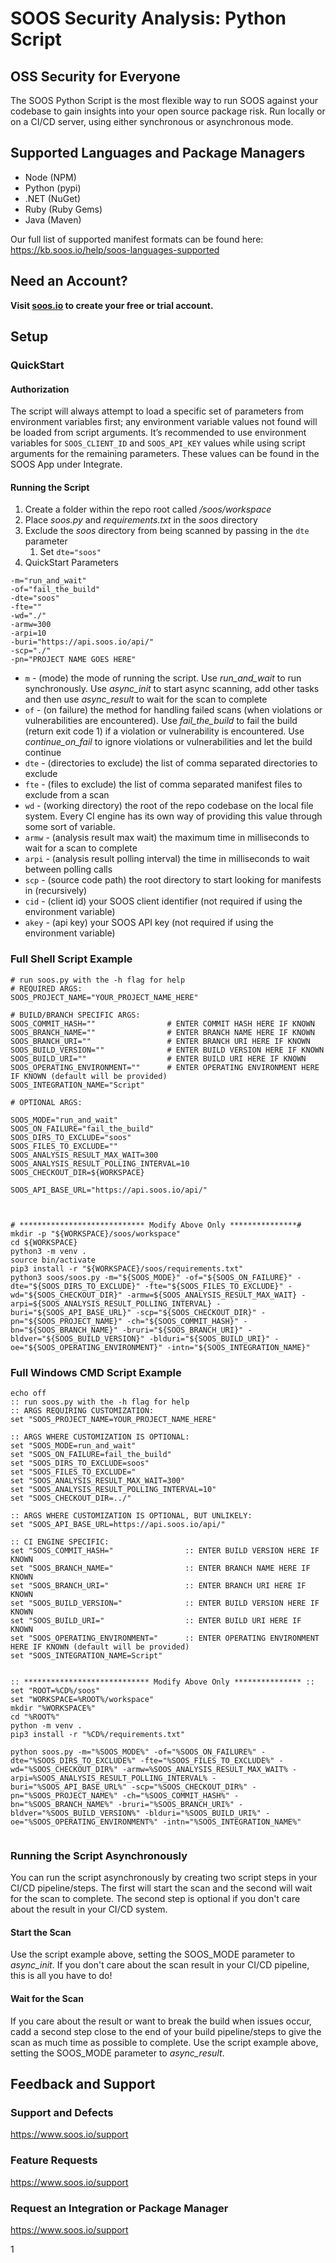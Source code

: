 # SOOS Security Analysis: Python Script
## OSS Security for Everyone
The SOOS Python Script is the most flexible way to run SOOS against your codebase to gain insights into your open source package risk. Run locally or on a CI/CD
server, using either synchronous or asynchronous mode.

## Supported Languages and Package Managers

*	Node (NPM)
*	Python (pypi)
*	.NET (NuGet)
*	Ruby (Ruby Gems)
*	Java (Maven)

Our full list of supported manifest formats can be found here: https://kb.soos.io/help/soos-languages-supported

## Need an Account?
**Visit [soos.io](https://app.soos.io/register) to create your free or trial account.**

## Setup

### QuickStart

#### Authorization
The script will always attempt to load a specific set of parameters from environment variables first; any environment variable values not found will be loaded from script arguments. It’s recommended to use environment variables for `SOOS_CLIENT_ID` and `SOOS_API_KEY` values while using script arguments for the remaining parameters. These values can be found in the SOOS App under Integrate.

#### Running the Script

1. Create a folder within the repo root called */soos/workspace*
2. Place *soos.py* and *requirements.txt* in the *soos* directory
3. Exclude the *soos* directory from being scanned by passing in the `dte` parameter
    1. Set `dte="soos"`
4. QuickStart Parameters
```
-m="run_and_wait" 
-of="fail_the_build" 
-dte="soos" 
-fte="" 
-wd="./" 
-armw=300
-arpi=10
-buri="https://api.soos.io/api/" 
-scp="./" 
-pn="PROJECT NAME GOES HERE"
```

- `m` - (mode) the mode of running the script. Use *run_and_wait* to run synchronously. Use *async_init* to start async scanning, add other tasks and then use *async_result* to wait for the scan to complete
- `of` - (on failure) the method for handling failed scans (when violations or vulnerabilities are encountered). Use *fail_the_build* to fail the build (return exit code 1) if a violation or vulnerability is encountered. Use *continue_on_fail* to ignore violations or vulnerabilities and let the build continue
- `dte` - (directories to exclude) the list of comma separated directories to exclude
- `fte` - (files to exclude) the list of comma separated manifest files to exclude from a scan
- `wd` - (working directory) the root of the repo codebase on the local file system. Every CI engine has its own way of providing this value through some sort of variable.
- `armw` - (analysis result max wait) the maximum time in milliseconds to wait for a scan to complete
- `arpi` - (analysis result polling interval) the time in milliseconds to wait between polling calls
- `scp` - (source code path) the root directory to start looking for manifests in (recursively)
- `cid` - (client id) your SOOS client identifier (not required if using the environment variable)
- `akey` - (api key) your SOOS API key (not required if using the environment variable)

### Full Shell Script Example
```
# run soos.py with the -h flag for help
# REQUIRED ARGS:
SOOS_PROJECT_NAME="YOUR_PROJECT_NAME_HERE"

# BUILD/BRANCH SPECIFIC ARGS:
SOOS_COMMIT_HASH=""                # ENTER COMMIT HASH HERE IF KNOWN
SOOS_BRANCH_NAME=""                # ENTER BRANCH NAME HERE IF KNOWN
SOOS_BRANCH_URI=""                 # ENTER BRANCH URI HERE IF KNOWN
SOOS_BUILD_VERSION=""              # ENTER BUILD VERSION HERE IF KNOWN
SOOS_BUILD_URI=""                  # ENTER BUILD URI HERE IF KNOWN
SOOS_OPERATING_ENVIRONMENT=""      # ENTER OPERATING ENVIRONMENT HERE IF KNOWN (default will be provided)
SOOS_INTEGRATION_NAME="Script"

# OPTIONAL ARGS:

SOOS_MODE="run_and_wait"
SOOS_ON_FAILURE="fail_the_build"
SOOS_DIRS_TO_EXCLUDE="soos"
SOOS_FILES_TO_EXCLUDE=""
SOOS_ANALYSIS_RESULT_MAX_WAIT=300
SOOS_ANALYSIS_RESULT_POLLING_INTERVAL=10
SOOS_CHECKOUT_DIR=${WORKSPACE}

SOOS_API_BASE_URL="https://api.soos.io/api/"



# **************************** Modify Above Only ***************#
mkdir -p "${WORKSPACE}/soos/workspace"
cd ${WORKSPACE}
python3 -m venv .
source bin/activate
pip3 install -r "${WORKSPACE}/soos/requirements.txt"
python3 soos/soos.py -m="${SOOS_MODE}" -of="${SOOS_ON_FAILURE}" -dte="${SOOS_DIRS_TO_EXCLUDE}" -fte="${SOOS_FILES_TO_EXCLUDE}" -wd="${SOOS_CHECKOUT_DIR}" -armw=${SOOS_ANALYSIS_RESULT_MAX_WAIT} -arpi=${SOOS_ANALYSIS_RESULT_POLLING_INTERVAL} -buri="${SOOS_API_BASE_URL}" -scp="${SOOS_CHECKOUT_DIR}" -pn="${SOOS_PROJECT_NAME}" -ch="${SOOS_COMMIT_HASH}" -bn="${SOOS_BRANCH_NAME}" -bruri="${SOOS_BRANCH_URI}" -bldver="${SOOS_BUILD_VERSION}" -blduri="${SOOS_BUILD_URI}" -oe="${SOOS_OPERATING_ENVIRONMENT}" -intn="${SOOS_INTEGRATION_NAME}"
```

### Full Windows CMD Script Example
```
echo off
:: run soos.py with the -h flag for help
:: ARGS REQUIRING CUSTOMIZATION:
set "SOOS_PROJECT_NAME=YOUR_PROJECT_NAME_HERE"

:: ARGS WHERE CUSTOMIZATION IS OPTIONAL:
set "SOOS_MODE=run_and_wait"
set "SOOS_ON_FAILURE=fail_the_build"
set "SOOS_DIRS_TO_EXCLUDE=soos"
set "SOOS_FILES_TO_EXCLUDE="
set "SOOS_ANALYSIS_RESULT_MAX_WAIT=300"
set "SOOS_ANALYSIS_RESULT_POLLING_INTERVAL=10"
set "SOOS_CHECKOUT_DIR=../"

:: ARGS WHERE CUSTOMIZATION IS OPTIONAL, BUT UNLIKELY:
set "SOOS_API_BASE_URL=https://api.soos.io/api/"

:: CI ENGINE SPECIFIC:
set "SOOS_COMMIT_HASH="                :: ENTER BUILD VERSION HERE IF KNOWN
set "SOOS_BRANCH_NAME="                :: ENTER BRANCH NAME HERE IF KNOWN
set "SOOS_BRANCH_URI="                 :: ENTER BRANCH URI HERE IF KNOWN
set "SOOS_BUILD_VERSION="              :: ENTER BUILD VERSION HERE IF KNOWN
set "SOOS_BUILD_URI="                  :: ENTER BUILD URI HERE IF KNOWN
set "SOOS_OPERATING_ENVIRONMENT="      :: ENTER OPERATING ENVIRONMENT HERE IF KNOWN (default will be provided)
set "SOOS_INTEGRATION_NAME=Script"


:: **************************** Modify Above Only *************** ::
set "ROOT=%CD%/soos"
set "WORKSPACE=%ROOT%/workspace"
mkdir "%WORKSPACE%"
cd "%ROOT%"
python -m venv .
pip3 install -r "%CD%/requirements.txt" 

python soos.py -m="%SOOS_MODE%" -of="%SOOS_ON_FAILURE%" -dte="%SOOS_DIRS_TO_EXCLUDE%" -fte="%SOOS_FILES_TO_EXCLUDE%" -wd="%SOOS_CHECKOUT_DIR%" -armw=%SOOS_ANALYSIS_RESULT_MAX_WAIT% -arpi=%SOOS_ANALYSIS_RESULT_POLLING_INTERVAL% -buri="%SOOS_API_BASE_URL%" -scp="%SOOS_CHECKOUT_DIR%" -pn="%SOOS_PROJECT_NAME%" -ch="%SOOS_COMMIT_HASH%" -bn="%SOOS_BRANCH_NAME%" -bruri="%SOOS_BRANCH_URI%" -bldver="%SOOS_BUILD_VERSION%" -blduri="%SOOS_BUILD_URI%" -oe="%SOOS_OPERATING_ENVIRONMENT%" -intn="%SOOS_INTEGRATION_NAME%"


```

### Running the Script Asynchronously
You can run the script asynchronously by creating two script steps in your CI/CD pipeline/steps. The first will start the scan and the second will wait for the scan to complete.
The second step is optional if you don't care about the result in your CI/CD system.

#### Start the Scan
Use the script example above, setting the SOOS_MODE parameter to *async_init*. If you don't care about the scan result in your CI/CD pipeline, this is all you have to do!

#### Wait for the Scan
If you care about the result or want to break the build when issues occur, cadd a second step close to the end of your build pipeline/steps to give the scan as much time as possible to complete. Use the script example above, setting the SOOS_MODE parameter to *async_result*.

## Feedback and Support
### Support and Defects
https://www.soos.io/support

### Feature Requests
https://www.soos.io/support

### Request an Integration or Package Manager
https://www.soos.io/support

1
